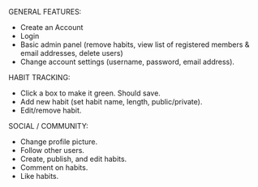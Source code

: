 GENERAL FEATURES:
- Create an Account
- Login
- Basic admin panel (remove habits, view list of registered members & email addresses, delete users)
- Change account settings (username, password, email address).

HABIT TRACKING:
- Click a box to make it green. Should save.
- Add new habit (set habit name, length, public/private).
- Edit/remove habit.

SOCIAL / COMMUNITY:
- Change profile picture.
- Follow other users.
- Create, publish, and edit habits.
- Comment on habits.
- Like habits.
